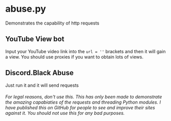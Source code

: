 # abuse.py
Demonstrates the capability of http requests 


## YouTube View bot
Input your YouTube video link into the `url = ''` brackets and then it will gain a view. You should use proxies if you want to obtain lots of views.



## Discord.Black Abuse
Just run it and it will send requests




















###### For legal reasons, don't use this. This has only been made to demonstrate the amazing capabiaties of the requests and threading Python modules. I have published this on GitHub for people to see and improve their sites against it. You should not use this for any bad purposes.
